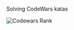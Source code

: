 Solving CodeWars katas

![Codewars Rank](https://www.codewars.com/users/CrunchyNumbers/badges/large)
